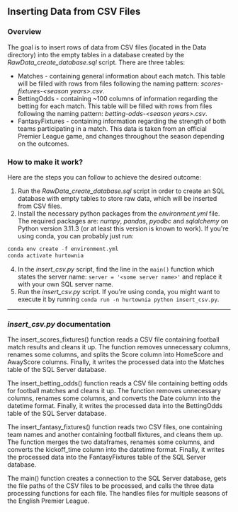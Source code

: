 ## Inserting Data from CSV Files

### Overview

The goal is to insert rows of data from CSV files (located in the Data directory) into the empty tables in a database created by the *RawData_create_database.sql* script. There are three tables:

* Matches - containing general information about each match. This table will be filled with rows from files following the naming pattern: *scores-fixtures-\<season years>.csv*.
* BettingOdds - containing ~100 columns of information regarding the betting for each match. This table will be filled with rows from files following the naming pattern: *betting-odds-\<season years>.csv*.
* FantasyFixtures - containing information regarding the strength of both teams participating in a match. This data is taken from an official Premier League game, and changes throughout the season depending on the outcomes.

### How to make it work?
Here are the steps you can follow to achieve the desired outcome:

1. Run the *RawData_create_database.sql* script in order to create an SQL database with empty tables to store raw data, which will be inserted from CSV files.  
2. Install the necessary python packages from the *environment.yml* file. The required packages are: *numpy*, *pandas*, *pyodbc* and *sqlalchemy* on Python version 3.11.3 (or at least this version is known to work). If you're using conda, you can probably just run:
```python
conda env create -f environment.yml
conda activate hurtownia
```
4. In the *insert_csv.py* script, find the line in the `main()` function which states the server name: `server = '<some server name>'` and replace it with your own SQL server name.
3. Run the *insert_csv.py* script. If you're using conda, you might want to execute it by running `conda run -n hurtownia python insert_csv.py`.

---

### *insert_csv.py* documentation
The insert_scores_fixtures() function reads a CSV file containing football match results and cleans it up. The function removes unnecessary columns, renames some columns, and splits the Score column into HomeScore and AwayScore columns. Finally, it writes the processed data into the Matches table of the SQL Server database.

The insert_betting_odds() function reads a CSV file containing betting odds for football matches and cleans it up. The function removes unnecessary columns, renames some columns, and converts the Date column into the datetime format. Finally, it writes the processed data into the BettingOdds table of the SQL Server database.

The insert_fantasy_fixtures() function reads two CSV files, one containing team names and another containing football fixtures, and cleans them up. The function merges the two dataframes, renames some columns, and converts the kickoff_time column into the datetime format. Finally, it writes the processed data into the FantasyFixtures table of the SQL Server database.

The main() function creates a connection to the SQL Server database, gets the file paths of the CSV files to be processed, and calls the three data processing functions for each file. The handles files for multiple seasons of the English Premier League.
